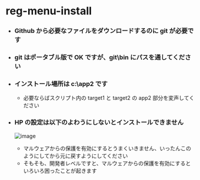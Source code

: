 # reg-menu-install

- ### Github から必要なファイルをダウンロードするのに git が必要です
- ### git はポータブル版で OK ですが、git\bin にパスを通してください
- ### インストール場所は c:\app2 です
  - 必要ならばスクリプト内の target1 と target2 の app2 部分を変声してください


- ### HP の設定は以下のよわうにしないとインストールできません
  ![image](https://github.com/winofsql/reg-menu-install/assets/1501327/c395f5c7-bebf-48ed-a9f9-1af81f2c8006)

  - マルウェアからの保護を有効にするとうまくいきません、いったんこのようにしてから元に戻すようにしてください
  - そもそも、開発者レベルですと、マルウェアからの保護を有効にするといろいろ困ったことが起きます
